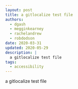 ```yaml
---
layout: post
title: a gitlocalize test file
authors:
  - dgash
  - megginkearney
  - rachelandrew
  - robdodson
date: 2020-03-31
updated: 2020-05-29
description: |
  a gitlocalize test file
tags:
  - accessibility
---
```

a gitlocalize test file
